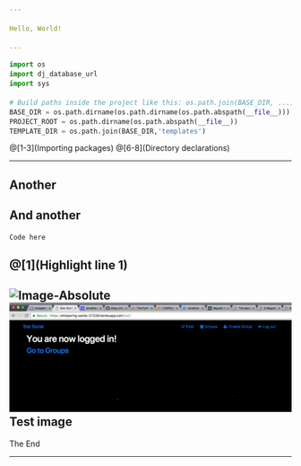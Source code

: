 ```yaml
---

Hello, World!

---
```

```python
import os
import dj_database_url
import sys

# Build paths inside the project like this: os.path.join(BASE_DIR, ...)
BASE_DIR = os.path.dirname(os.path.dirname(os.path.abspath(__file__)))
PROJECT_ROOT = os.path.dirname(os.path.abspath(__file__))
TEMPLATE_DIR = os.path.join(BASE_DIR,'templates')
```
@[1-3](Importing packages)
@[6-8](Directory declarations)

---
Another
---
And another
---
```python
Code here
```
@[1](Highlight line 1)
---
![Image-Absolute](https://d1z75bzl1vljy2.cloudfront.net/kitchen-sink/octocat-privateinvestocat.jpg)
![addingglyphicons](gitpitch_assets/with_glyphicons.PNG)
Test image
---

The End

---
